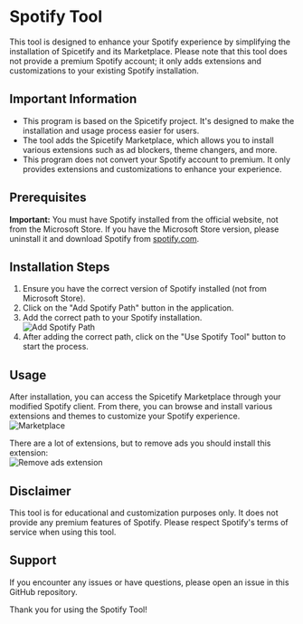 # Spotify Tool

This tool is designed to enhance your Spotify experience by simplifying the installation of Spicetify and its Marketplace. Please note that this tool does not provide a premium Spotify account; it only adds extensions and customizations to your existing Spotify installation.

## Important Information

- This program is based on the Spicetify project. It's designed to make the installation and usage process easier for users.
- The tool adds the Spicetify Marketplace, which allows you to install various extensions such as ad blockers, theme changers, and more.
- This program does not convert your Spotify account to premium. It only provides extensions and customizations to enhance your experience.

## Prerequisites

**Important:** You must have Spotify installed from the official website, not from the Microsoft Store. If you have the Microsoft Store version, please uninstall it and download Spotify from [spotify.com](https://www.spotify.com/eg-en/download/windows/).

## Installation Steps

1. Ensure you have the correct version of Spotify installed (not from Microsoft Store).
2. Click on the "Add Spotify Path" button in the application.
3. Add the correct path to your Spotify installation.  
   ![Add Spotify Path](https://i.imgur.com/IlU6iDF.png)
4. After adding the correct path, click on the "Use Spotify Tool" button to start the process.

## Usage

After installation, you can access the Spicetify Marketplace through your modified Spotify client. From there, you can browse and install various extensions and themes to customize your Spotify experience.  
   ![Marketplace](https://i.imgur.com/cjSSUTR.png)

There are a lot of extensions, but to remove ads you should install this extension:  
   ![Remove ads extension](https://i.imgur.com/ko6SJkH.png)

## Disclaimer

This tool is for educational and customization purposes only. It does not provide any premium features of Spotify. Please respect Spotify's terms of service when using this tool.

## Support

If you encounter any issues or have questions, please open an issue in this GitHub repository.

Thank you for using the Spotify Tool!
